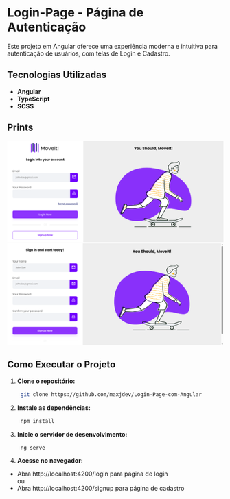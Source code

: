 # Login-Page - Página de Autenticação
 
Este projeto em Angular oferece uma experiência moderna e intuitiva para autenticação de usuários, com telas de Login e Cadastro.

## Tecnologias Utilizadas

- **Angular**
- **TypeScript**
- **SCSS**

## Prints

![Login](/img/Login.png)
![Login](/img/Cadastro.png)

## Como Executar o Projeto

1. **Clone o repositório:**
   ```sh
    git clone https://github.com/maxjdev/Login-Page-com-Angular
   ```

2. **Instale as dependências:**
   ```sh
    npm install
   ```

3. **Inicie o servidor de desenvolvimento:**
   ```sh
    ng serve
   ```

3. **Acesse no navegador:**

- Abra http://localhost:4200/login para página de login<br>
ou<br>
- Abra http://localhost:4200/signup para página de cadastro
